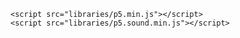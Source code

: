 ---
---

<div id="sketch_holder" style="position:relative">
    <script type="text/javascript" src="sketch.js"></script>
    <script type="text/javascript" src="game.js"></script>
    <script type="text/javascript" src="grid.js"></script>
    <script type="text/javascript" src="helpers.js"></script>
    <script type="text/javascript" src="searchTreeMC.js"></script>
    <script type="text/javascript" src="interface.js"></script>
    
    <script src="libraries/p5.min.js"></script>
    <script src="libraries/p5.sound.min.js"></script>
</div>

